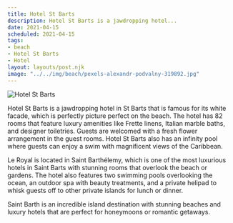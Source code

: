 ```yaml
---
title: Hotel St Barts
description: Hotel St Barts is a jawdropping hotel...
date: 2021-04-15
scheduled: 2021-04-15
tags:
- beach
- Hotel St Barts
- Hotel
layout: layouts/post.njk
image: "../../img/beach/pexels-alexandr-podvalny-319892.jpg"
---
```


![Hotel St Barts](../../img/beach/pexels-alexandr-podvalny-319892.jpg)

Hotel St Barts is a jawdropping hotel in St Barts that is famous for its white facade, which is perfectly picture perfect on the beach. The hotel has 82 rooms that feature luxury amenities like Frette linens, Italian marble baths, and designer toiletries. Guests are welcomed with a fresh flower arrangement in the guest rooms. Hotel St Barts also has an infinity pool where guests can enjoy a swim with magnificent views of the Caribbean.

Le Royal is located in Saint Barthélemy, which is one of the most luxurious hotels in Saint Barts with stunning rooms that overlook the beach or gardens. The hotel also features two swimming pools overlooking the ocean, an outdoor spa with beauty treatments, and a private helipad to whisk guests off to other private islands for lunch or dinner.

Saint Barth is an incredible island destination with stunning beaches and luxury hotels that are perfect for honeymoons or romantic getaways.